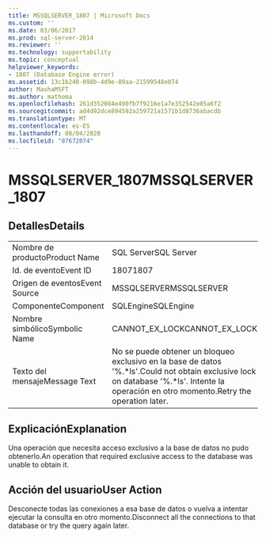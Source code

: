 ```yaml
---
title: MSSQLSERVER_1807 | Microsoft Docs
ms.custom: ''
ms.date: 03/06/2017
ms.prod: sql-server-2014
ms.reviewer: ''
ms.technology: supportability
ms.topic: conceptual
helpviewer_keywords:
- 1807 (Database Engine error)
ms.assetid: 13c1b240-098b-4d9e-89aa-21599548e074
author: MashaMSFT
ms.author: mathoma
ms.openlocfilehash: 261d352084e490fb7f9216e1a7e352542e85a6f2
ms.sourcegitcommit: ad4d92dce894592a259721a1571b1d8736abacdb
ms.translationtype: MT
ms.contentlocale: es-ES
ms.lasthandoff: 08/04/2020
ms.locfileid: "87672074"
---
```

# <a name="mssqlserver_1807"></a><span data-ttu-id="f81ab-102">MSSQLSERVER_1807</span><span class="sxs-lookup"><span data-stu-id="f81ab-102">MSSQLSERVER_1807</span></span>
    
## <a name="details"></a><span data-ttu-id="f81ab-103">Detalles</span><span class="sxs-lookup"><span data-stu-id="f81ab-103">Details</span></span>  
  
|||  
|-|-|  
|<span data-ttu-id="f81ab-104">Nombre de producto</span><span class="sxs-lookup"><span data-stu-id="f81ab-104">Product Name</span></span>|<span data-ttu-id="f81ab-105">SQL Server</span><span class="sxs-lookup"><span data-stu-id="f81ab-105">SQL Server</span></span>|  
|<span data-ttu-id="f81ab-106">Id. de evento</span><span class="sxs-lookup"><span data-stu-id="f81ab-106">Event ID</span></span>|<span data-ttu-id="f81ab-107">1807</span><span class="sxs-lookup"><span data-stu-id="f81ab-107">1807</span></span>|  
|<span data-ttu-id="f81ab-108">Origen de eventos</span><span class="sxs-lookup"><span data-stu-id="f81ab-108">Event Source</span></span>|<span data-ttu-id="f81ab-109">MSSQLSERVER</span><span class="sxs-lookup"><span data-stu-id="f81ab-109">MSSQLSERVER</span></span>|  
|<span data-ttu-id="f81ab-110">Componente</span><span class="sxs-lookup"><span data-stu-id="f81ab-110">Component</span></span>|<span data-ttu-id="f81ab-111">SQLEngine</span><span class="sxs-lookup"><span data-stu-id="f81ab-111">SQLEngine</span></span>|  
|<span data-ttu-id="f81ab-112">Nombre simbólico</span><span class="sxs-lookup"><span data-stu-id="f81ab-112">Symbolic Name</span></span>|<span data-ttu-id="f81ab-113">CANNOT_EX_LOCK</span><span class="sxs-lookup"><span data-stu-id="f81ab-113">CANNOT_EX_LOCK</span></span>|  
|<span data-ttu-id="f81ab-114">Texto del mensaje</span><span class="sxs-lookup"><span data-stu-id="f81ab-114">Message Text</span></span>|<span data-ttu-id="f81ab-115">No se puede obtener un bloqueo exclusivo en la base de datos '%.\*ls'.</span><span class="sxs-lookup"><span data-stu-id="f81ab-115">Could not obtain exclusive lock on database '%.\*ls'.</span></span> <span data-ttu-id="f81ab-116">Intente la operación en otro momento.</span><span class="sxs-lookup"><span data-stu-id="f81ab-116">Retry the operation later.</span></span>|  
  
## <a name="explanation"></a><span data-ttu-id="f81ab-117">Explicación</span><span class="sxs-lookup"><span data-stu-id="f81ab-117">Explanation</span></span>  
 <span data-ttu-id="f81ab-118">Una operación que necesita acceso exclusivo a la base de datos no pudo obtenerlo.</span><span class="sxs-lookup"><span data-stu-id="f81ab-118">An operation that required exclusive access to the database was unable to obtain it.</span></span>  
  
## <a name="user-action"></a><span data-ttu-id="f81ab-119">Acción del usuario</span><span class="sxs-lookup"><span data-stu-id="f81ab-119">User Action</span></span>  
 <span data-ttu-id="f81ab-120">Desconecte todas las conexiones a esa base de datos o vuelva a intentar ejecutar la consulta en otro momento.</span><span class="sxs-lookup"><span data-stu-id="f81ab-120">Disconnect all the connections to that database or try the query again later.</span></span>  
  
  
